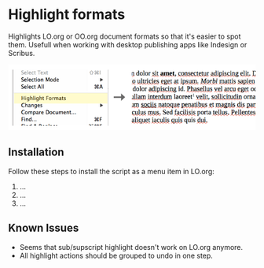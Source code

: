 Highlight formats
=================

Highlights LO.org or OO.org document formats so that it's easier to spot them. Usefull when working with desktop publishing apps like Indesign or Scribus.

![Format Change](assets/change.gif)

Installation
------------

Follow these steps to install the script as a menu item in LO.org:

1. ...
2. ...
3. ...

Known Issues
------------

- Seems that sub/supscript highlight doesn't work on LO.org anymore.
- All highlight actions should be grouped to undo in one step.
